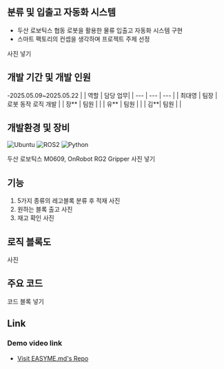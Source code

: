 ##   분류 및 입출고 자동화 시스템
- 두산 로보틱스 협동 로봇을 활용한 물류 입출고 자동화 시스템 구현   
- 스마트 팩토리의 컨셉을 생각하며 프로젝트 주제 선정

사진 넣기

##   개발 기간 및 개발 인원
-2025.05.09~2025.05.22
|  | 역할 | 담당 업무|
| --- | --- | --- |
| 최대영 | 팀장 | 로봇 동작 로직 개발 |
| 장** | 팀원 |  |
| 유** | 팀원 |  |
| 김**| 팀원 | |
  
## 개발환경  및 장비
![Ubuntu](https://img.shields.io/badge/Ubuntu-22.04-E95420?logo=ubuntu&logoColor=white)
![ROS2](https://img.shields.io/badge/ROS2-Humble-22314E?logo=ros&logoColor=white)
![Python](https://img.shields.io/badge/Python-3.10-3776AB?logo=python&logoColor=white) 

두산 로보틱스 M0609, OnRobot RG2 Gripper 사진 넣기

## 기능   

1. 5가지 종류의 레고블록 분류 후 적재
사진
2. 원하는 블록 출고
사진
3. 재고 확인
사진
  ## 로직 블록도
사진
## 주요 코드
코드 블록 넣기

## Link   
### Demo video link
- [Visit EASYME.md's Repo](https://github.com/EASYME-md/client)  
